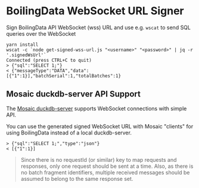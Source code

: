 # BoilingData WebSocket URL Signer

Sign BoilingData API WebSocket (wss) URL and use e.g. `wscat` to send SQL queries over the WebSocket

```shell
yarn install
wscat -c `node get-signed-wss-url.js "<username>" "<password>" | jq -r '.signedWsUrl'`
Connected (press CTRL+C to quit)
> {"sql":"SELECT 1;"}
< {"messageType":"DATA","data":[{"1":1}],"batchSerial":1,"totalBatches":1}
```

## Mosaic duckdb-server API Support

The [Mosaic duckdb-server](https://uwdata.github.io/mosaic/duckdb/) supports WebSocket connections with simple API.

You can use the generated signed WebSocket URL with Mosaic "clients" for using BoilingData instead of a local duckdb-server.

```shell
> {"sql":"SELECT 1;","type":"json"}
< [{"1":1}]
```

> Since there is no requestId (or similar) key to map requests and responses, only one request should be sent at a time. Also, as there is no batch fragment identifiers, multiple received messages should be assumed to belong to the same response set.
